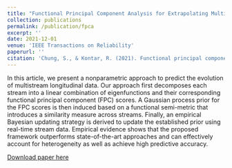 ```yaml
---
title: "Functional Principal Component Analysis for Extrapolating Multistream Longitudinal Data"
collection: publications
permalink: /publication/fpca
excerpt: ''
date: 2021-12-01
venue: 'IEEE Transactions on Reliability'
paperurl: ''
citation: 'Chung, S., & Kontar, R. (2021). Functional principal component analysis for extrapolating multistream longitudinal data. _IEEE Transactions on Reliability_, 70(4), 1321-1331.'
---
```

In this article, we present a nonparametric approach to predict the evolution of multistream longitudinal data. Our approach first decomposes each stream into a linear combination of eigenfunctions and their corresponding functional principal component (FPC) scores. A Gaussian process prior for the FPC scores is then induced based on a functional semi-metric that introduces a similarity measure across streams. Finally, an empirical Bayesian updating strategy is derived to update the established prior using real-time stream data. Empirical evidence shows that the proposed framework outperforms state-of-the-art approaches and can effectively account for heterogeneity as well as achieve high predictive accuracy.

[Download paper here](https://ieeexplore.ieee.org/abstract/document/9258998)
